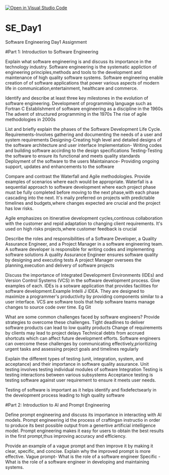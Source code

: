 [![Open in Visual Studio Code](https://classroom.github.com/assets/open-in-vscode-2e0aaae1b6195c2367325f4f02e2d04e9abb55f0b24a779b69b11b9e10269abc.svg)](https://classroom.github.com/online_ide?assignment_repo_id=18364446&assignment_repo_type=AssignmentRepo)
# SE_Day1
Software Engineering Day1 Assignment

#Part 1: Introduction to Software Engineering

Explain what software engineering is and discuss its importance in the technology industry.
Software engineering is the systematic appliction of engineering principles,methods and tools to the development and maintenance of high quality software systems.
Software engineering enable creation of of software applications that power various aspects of modern life in communication,entertainment, healthcare and commerce.

Identify and describe at least three key milestones in the evolution of software engineering.
Development of programming language such as Fortran C
Establishment of software engineering as a discipline in the 1960s
The advent of structured programming in the 1970s
The rise of agile methodologies in 2000s


List and briefly explain the phases of the Software Development Life Cycle.
Requirements-Involves gathering and documenting the needs of a user and system requirements
Designing-Creating high level and detailed designs of the software architecture and user interface
Implementation- Writing codes and building software accirding to the design specifications
Testing-Testing the software to ensure its functional and meets quality standards
Deployment of the software to the users
Maintainance- Providing ongoing support, updates and enhancements to the software


Compare and contrast the Waterfall and Agile methodologies. Provide examples of scenarios where each would be appropriate.
Waterfall is a sequential approach to software development where each project phase must be fully completed  before moving to the next phase,with each phase cascading into the next. It's maily preferred on projects with predictable timelines and budgets,where changes expected are crucial and the project has low risks.

Agile emphasizes on itinerative development cycles,continous collaboration with the customer and repid adaptation to changing client requirements. It's used on high risks projects,where customer feedback is crucial

Describe the roles and responsibilities of a Software Developer, a Quality Assurance Engineer, and a Project Manager in a software engineering team.
A software developer is responsible for writing codes and implementing software solutions
A   quality Assurance Engineer ensures software quality by designing and executing tests
A project Manager oversees the planning,execution and delivery of software projects


Discuss the importance of Integrated Development Environments (IDEs) and Version Control Systems (VCS) in the software development process. Give examples of each.
IDEs is a sotware application that provides facilities for software development.Example Intelli J IDEA. They  are designed to maximize a programmer's productivity by providing components similar to a user interface.
VCS are software tools that help software teams manage changes to source code over time. Eg Git

What are some common challenges faced by software engineers? Provide strategies to overcome these challenges.
Tight deadlines to deliver software products can lead to low quality products
Change of requirements by clients may lead to project delays
Technical debts from accrued shortcuts which can affect future development efforts.
Software engineers can overcome these challenges by communicating effectively,prioritizing urgent tasks and assessing project goals and timelines regularly


Explain the different types of testing (unit, integration, system, and acceptance) and their importance in software quality assurance.
Unit testing involves testing individual modules of software
Integration Testing is testing interactions between various subsystems
Acceptance testing is testing software against user requirement to ensure it meets user needs.

Testing of software is important as it helps identify and fixdefectsearly in the development process leading to high quality software

#Part 2: Introduction to AI and Prompt Engineering


Define prompt engineering and discuss its importance in interacting with AI models.
Prompt engineering id the process of craftingsn instructio in order to produce its best possible output from a genertive artificial intelligence model.
Prompt engineering makes it easy for users to obtain the best results in the first prompt,thus improving accuracy and efficiency.

Provide an example of a vague prompt and then improve it by making it clear, specific, and concise. Explain why the improved prompt is more effective.
 Vague prompt- What is the role of a software engineer
 Specific -What is the role of a software engineer in developing and maintaining systems.
